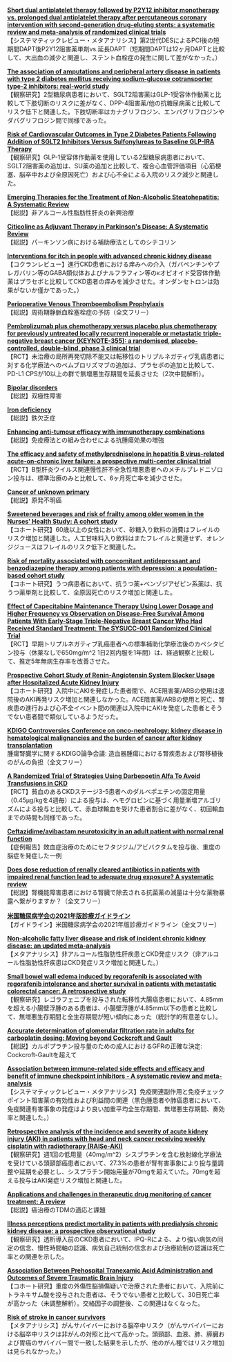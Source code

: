 [**Short dual antiplatelet therapy followed by P2Y12 inhibitor monotherapy vs. prolonged dual antiplatelet therapy after percutaneous coronary intervention with second-generation drug-eluting stents: a systematic review and meta-analysis of randomized clinical trials**](https://pubmed.ncbi.nlm.nih.gov/33284979/)  
【システマティックレビュー・メタアナリシス】第2世代DESによるPCI後の短期間DAPT後P2Y12阻害薬単剤vs.延長DAPT（短期間DAPTは12ヶ月DAPTと比較して、大出血の減少と関連し、ステント血栓症の発生に関して差がなかった。）

[**The association of amputations and peripheral artery disease in patients with type 2 diabetes mellitus receiving sodium-glucose cotransporter type-2 inhibitors: real-world study**](https://pubmed.ncbi.nlm.nih.gov/33289789/)  
【観察研究】2型糖尿病患者において、SGLT2阻害薬はGLP-1受容体作動薬と比較して下肢切断のリスクに差がなく、DPP-4阻害薬/他の抗糖尿病薬と比較してリスク低下と関連した。下肢切断率はカナグリフロジン、エンパグリフロジンやダパグリフロジン間で同様であった。

[**Risk of Cardiovascular Outcomes in Type 2 Diabetes Patients Following Addition of SGLT2 Inhibitors Versus Sulfonylureas to Baseline GLP-IRA Therapy**](https://pubmed.ncbi.nlm.nih.gov/33302723/)  
【観察研究】GLP-1受容体作動薬を使用している2型糖尿病患者において、SGLT2阻害薬の追加は、SU薬の追加と比較して、複合心血管評価項目（心筋梗塞、脳卒中および全原因死亡）および心不全による入院のリスク減少と関連した。

[**Emerging Therapies for the Treatment of Non-Alcoholic Steatohepatitis: A Systematic Review**](https://pubmed.ncbi.nlm.nih.gov/33278029/)  
【総説】非アルコール性脂肪性肝炎の新興治療

[**Citicoline as Adjuvant Therapy in Parkinson's Disease: A Systematic Review**](https://pubmed.ncbi.nlm.nih.gov/33279231/)  
【総説】パーキンソン病における補助療法としてのシチコリン

[**Interventions for itch in people with advanced chronic kidney disease**](https://pubmed.ncbi.nlm.nih.gov/33283264/)  
【コクランレビュー】進行CKD患者における痒みへの介入（ガバペンチンやプレガバリン等のGABA類似体およびナルフラフィン等のκオピオイド受容体作動薬はプラセボと比較してCKD患者の痒みを減少させた。オンダンセトロンは効果がないか僅かであった。）

[**Perioperative Venous Thromboembolism Prophylaxis**](https://pubmed.ncbi.nlm.nih.gov/33276846/)  
【総説】周術期静脈血栓塞栓症の予防（全文フリー）

[**Pembrolizumab plus chemotherapy versus placebo plus chemotherapy for previously untreated locally recurrent inoperable or metastatic triple-negative breast cancer (KEYNOTE-355): a randomised, placebo-controlled, double-blind, phase 3 clinical trial**](https://pubmed.ncbi.nlm.nih.gov/33278935/)  
【RCT】未治療の局所再発切除不能又は転移性のトリプルネガティヴ乳癌患者に対する化学療法へのペムブロリズマブの追加は、プラセボの追加と比較して、PD-L1 CPSが10以上の群で無増悪生存期間を延長させた（2次中間解析）。

[**Bipolar disorders**](https://pubmed.ncbi.nlm.nih.gov/33278937/)  
【総説】双極性障害

[**Iron deficiency**](https://pubmed.ncbi.nlm.nih.gov/33285139/)  
【総説】鉄欠乏症

[**Enhancing anti-tumour efficacy with immunotherapy combinations**](https://pubmed.ncbi.nlm.nih.gov/33285141/)  
【総説】免疫療法との組み合わせによる抗腫瘍効果の増強

[**The efficacy and safety of methylprednisolone in hepatitis B virus-related acute-on-chronic liver failure: a prospective multi-center clinical trial**](https://pubmed.ncbi.nlm.nih.gov/33287816/)  
【RCT】B型肝炎ウイルス関連慢性肝不全急性増悪患者へのメチルプレドニゾロン投与は、標準治療のみと比較して、6ヶ月死亡率を減少させた。

[**Cancer of unknown primary**](https://pubmed.ncbi.nlm.nih.gov/33288500/)  
【総説】原発不明癌

[**Sweetened beverages and risk of frailty among older women in the Nurses' Health Study: A cohort study**](https://pubmed.ncbi.nlm.nih.gov/33290392/)  
【コホート研究】60歳以上の女性において、砂糖入り飲料の消費はフレイルのリスク増加と関連した。人工甘味料入り飲料はまたフレイルと関連せず、オレンジジュースはフレイルのリスク低下と関連した。

[**Risk of mortality associated with concomitant antidepressant and benzodiazepine therapy among patients with depression: a population-based cohort study**](https://pubmed.ncbi.nlm.nih.gov/33292197/)  
【コホート研究】うつ病患者において、抗うつ薬+ベンゾジアゼピン系薬は、抗うつ薬単剤と比較して、全原因死亡のリスク増加と関連した。

[**Effect of Capecitabine Maintenance Therapy Using Lower Dosage and Higher Frequency vs Observation on Disease-Free Survival Among Patients With Early-Stage Triple-Negative Breast Cancer Who Had Received Standard Treatment: The SYSUCC-001 Randomized Clinical Trial**](https://pubmed.ncbi.nlm.nih.gov/33300950/)  
【RCT】早期トリプルネガティブ乳癌患者への標準補助化学療法後のカペシタビン投与（休薬なしで650mg/m^2 1日2回内服を1年間）は、経過観察と比較して、推定5年無病生存率を改善させた。

[**Prospective Cohort Study of Renin-Angiotensin System Blocker Usage after Hospitalized Acute Kidney Injury**](https://pubmed.ncbi.nlm.nih.gov/33272913/)  
【コホート研究】入院中にAKIを発症した患者間で、ACE阻害薬/ARBの使用は退院後のAKI再発リスク増加と関連しなかった。ACE阻害薬/ARBの使用と死亡、腎疾患の進行および心不全イベント間の関連は入院中にAKIを発症した患者とそうでない患者間で類似しているようだった。

[**KDIGO Controversies Conference on onco-nephrology: kidney disease in hematological malignancies and the burden of cancer after kidney transplantation**](https://pubmed.ncbi.nlm.nih.gov/33276867/)  
腫瘍腎臓学に関するKDIGO論争会議: 造血器腫瘍における腎疾患および腎移植後のがんの負担（全文フリー）

[**A Randomized Trial of Strategies Using Darbepoetin Alfa To Avoid Transfusions in CKD**](https://pubmed.ncbi.nlm.nih.gov/33288629/)  
【RCT】貧血のあるCKDステージ3-5患者へのダルベポエチンの固定用量（0.45μg/kgを4週毎）による投与は、ヘモグロビンに基づく用量漸増アルゴリズムによる投与と比較して、赤血球輸血を受けた患者割合に差がなく、初回輸血までの時間も同様であった。

[**Ceftazidime/avibactam neurotoxicity in an adult patient with normal renal function**](https://pubmed.ncbi.nlm.nih.gov/33285278/)  
【症例報告】敗血症治療のためにセフタジジム/アビバクタムを投与後、重度の脳症を発症した一例

[**Does dose reduction of renally cleared antibiotics in patients with impaired renal function lead to adequate drug exposure? A systematic review**](https://pubmed.ncbi.nlm.nih.gov/33290864/)  
【総説】腎機能障害患者における腎臓で除去される抗菌薬の減量は十分な薬物暴露へ繋がりますか？（全文フリー）

[**米国糖尿病学会の2021年版診療ガイドライン**](https://care.diabetesjournals.org/content/44/Supplement_1)  
【ガイドライン】米国糖尿病学会の2021年版診療ガイドライン（全文フリー）

[**Non-alcoholic fatty liver disease and risk of incident chronic kidney disease: an updated meta-analysis**](https://pubmed.ncbi.nlm.nih.gov/33303564/)  
【メタアナリシス】非アルコール性脂肪性肝疾患とCKD発症リスク（非アルコール性脂肪性肝疾患はCKD発症リスク増加と関連した。）

[**Small bowel wall edema induced by regorafenib is associated with regorafenib intolerance and shorter survival in patients with metastatic colorectal cancer: A retrospective study**](https://pubmed.ncbi.nlm.nih.gov/33283629/)  
【観察研究】レゴラフェニブを投与された転移性大腸癌患者において、4.85mmを超える小腸壁浮腫のある患者は、小腸壁浮腫が4.85mm以下の患者と比較して、無増悪生存期間と全生存期間が短い傾向にあった（統計学的有意差なし）。

[**Accurate determination of glomerular filtration rate in adults for carboplatin dosing: Moving beyond Cockcroft and Gault**](https://pubmed.ncbi.nlm.nih.gov/33297846/)  
【総説】カルボプラチン投与量のための成人におけるGFRの正確な決定: Cockcroft-Gaultを超えて

[**Association between immune-related side effects and efficacy and benefit of immune checkpoint inhibitors - A systematic review and meta-analysis**](https://pubmed.ncbi.nlm.nih.gov/33302134/)  
【システマティックレビュー・メタアナリシス】免疫関連副作用と免疫チェックポイント阻害薬の有効性および利益間の関連（黒色腫患者や肺癌患者において、免疫関連有害事象の発症はより良い加重平均全生存期間、無増悪生存期間、奏効率と関連した。）

[**Retrospective analysis of the incidence and severity of acute kidney injury (AKI) in patients with head and neck cancer receiving weekly cisplatin with radiotherapy (RAISe-AKI)**](https://pubmed.ncbi.nlm.nih.gov/33302822/)  
【観察研究】週1回の低用量（40mg/m^2）シスプラチンを含む放射線化学療法を受けている頭頸部癌患者において、27.3%の患者が腎有害事象により投与量調整や延期を必要とし、シスプラチン開始用量が70mgを超えていた。70mgを超える投与はAKI発症リスク増加と関連した。

[**Applications and challenges in therapeutic drug monitoring of cancer treatment: A review**](https://pubmed.ncbi.nlm.nih.gov/33302823/)  
【総説】癌治療のTDMの適応と課題

[**Illness perceptions predict mortality in patients with predialysis chronic kidney disease: a prospective observational study**](https://pubmed.ncbi.nlm.nih.gov/33302894/)  
【観察研究】透析導入前のCKD患者において、IPQ-Rによる、より強い病気の同定の信念、慢性時間軸の認識、病気自己統制の信念および治療統制の認識は死亡率との関連を示した。

[**Association Between Prehospital Tranexamic Acid Administration and Outcomes of Severe Traumatic Brain Injury**](https://pubmed.ncbi.nlm.nih.gov/33284310/)  
【コホート研究】重度の外傷性脳損傷疑いで治療された患者において、入院前にトラネキサム酸を投与された患者は、そうでない患者と比較して、30日死亡率が高かった（未調整解析）。交絡因子の調整後、この関連はなくなった。

[**Risk of stroke in cancer survivors**](https://pubmed.ncbi.nlm.nih.gov/33277416/)  
【メタアナリシス】がんサバイバーにおける脳卒中リスク（がんサバイバーにおける脳卒中リスクは非がんの対照と比べて高かった。頭頸部、血液、肺、膵臓および胃癌のサバイバー間で一致した結果を示したが、他のがん種ではリスク増加は見られなかった。）
